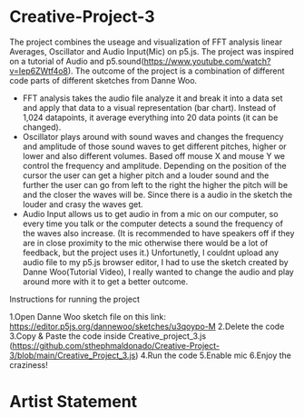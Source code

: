 # Creative-Project-3

The project combines the useage and visualization of FFT analysis linear Averages, Oscillator and Audio Input(Mic) on p5.js. The project was inspired on a tutorial of Audio and p5.sound(https://www.youtube.com/watch?v=Iep6ZWtf4o8). The outcome of the project is a combination of different code parts of different sketches from Danne Woo. 

* FFT analysis takes the audio file analyze it and break it into a data set and apply that data to a visual representation (bar chart). Instead of 1,024 datapoints, it average everything into 20 data points (it can be changed). 
* Oscillator plays around with sound waves and changes the frequency and amplitude of those sound waves to get different pitches, higher or lower and also different volumes. Based off mouse X and mouse Y we control the frequency and amplitude. Depending on the position of the cursor the user can get a higher pitch and a louder sound and the further the user can go from left to the right the higher the pitch will be and the closer the waves will be. Since there is a audio in the sketch the louder and crasy the waves get. 
* Audio Input allows us to get audio in from a mic on our computer, so every time you talk or the computer detects a sound the frequency of the waves also increase.
(It is recommended to have speakers off if they are in close proximity to the mic otherwise there would be a lot of feedback, but the project uses it.)
Unfortunetly, I couldnt upload any audio file to my p5.js browser editor, I had to use the sketch created by Danne Woo(Tutorial Video), I really wanted to change the audio and play around more with it to get a better outcome. 

Instructions for running the project

1.Open Danne Woo sketch file on this link: https://editor.p5js.org/dannewoo/sketches/u3qoypo-M
2.Delete the code
3.Copy & Paste the code inside Creative_project_3.js (https://github.com/sthephmaldonado/Creative-Project-3/blob/main/Creative_Project_3.js)
4.Run the code
5.Enable mic
6.Enjoy the craziness!

# Artist Statement
